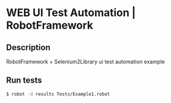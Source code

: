 # WEB UI Test Automation | RobotFramework

## Description
RobotFramework + Selenium2Library ui test automation example

## Run tests
```bash
$ robot -d results Tests/Example1.robot 
```